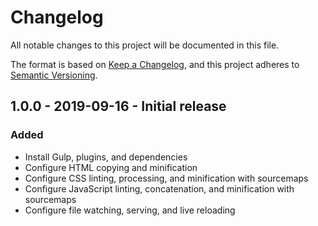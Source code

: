 # Changelog
All notable changes to this project will be documented in this file.

The format is based on [Keep a Changelog](https://keepachangelog.com/en/1.0.0/),
and this project adheres to [Semantic Versioning](https://semver.org/spec/v2.0.0.html).

<!--
## X.X.X - XXXX-XX-XX - XXXXXX

### Added
### Changed
### Deprecated
### Removed
### Fixed
### Security
-->

## 1.0.0 - 2019-09-16 - Initial release

### Added
- Install Gulp, plugins, and dependencies
- Configure HTML copying and minification
- Configure CSS linting, processing, and minification with sourcemaps
- Configure JavaScript linting, concatenation, and minification with sourcemaps
- Configure file watching, serving, and live reloading